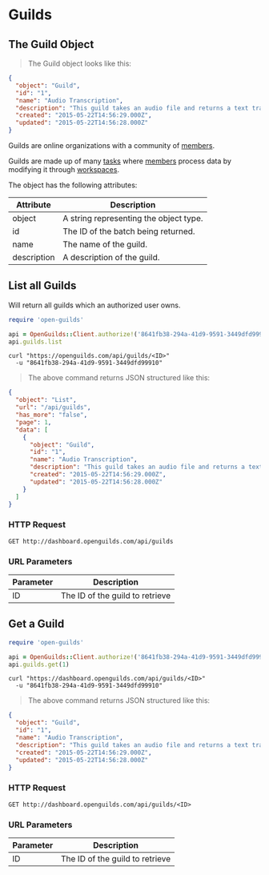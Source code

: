 # Guilds

## The Guild Object
> The Guild object looks like this:

```json
{
  "object": "Guild",
  "id": "1",
  "name": "Audio Transcription",
  "description": "This guild takes an audio file and returns a text transcription",
  "created": "2015-05-22T14:56:29.000Z",
  "updated": "2015-05-22T14:56:28.000Z"
}
```

Guilds are online organizations with a community of [members](#the-member-object).

Guilds are made up of many [tasks](#the-task-object) where [members](#the-member-object) process data by modifying it
through [workspaces](#the-workspace-object).

The object has the following attributes:

Attribute | Description
--------- | -----------
object | A string representing the object type.
id | The ID of the batch being returned.
name | The name of the guild.
description | A description of the guild.

## List all Guilds

Will return all guilds which an authorized user owns.

```ruby
require 'open-guilds'

api = OpenGuilds::Client.authorize!('8641fb38-294a-41d9-9591-3449dfd99910')
api.guilds.list
```

```shell
curl "https://openguilds.com/api/guilds/<ID>"
  -u "8641fb38-294a-41d9-9591-3449dfd99910"
```

> The above command returns JSON structured like this:

```json
{
  "object": "List",
  "url": "/api/guilds",
  "has_more": "false",
  "page": 1,
  "data": [
    {
      "object": "Guild",
      "id": "1",
      "name": "Audio Transcription",
      "description": "This guild takes an audio file and returns a text transcription",
      "created": "2015-05-22T14:56:29.000Z",
      "updated": "2015-05-22T14:56:28.000Z"
    }
  ]
}

```

### HTTP Request

`GET http://dashboard.openguilds.com/api/guilds`

### URL Parameters

Parameter | Description
--------- | -----------
ID | The ID of the guild to retrieve

## Get a Guild
```ruby
require 'open-guilds'

api = OpenGuilds::Client.authorize!('8641fb38-294a-41d9-9591-3449dfd99910')
api.guilds.get(1)
```

```shell
curl "https://dashboard.openguilds.com/api/guilds/<ID>"
  -u "8641fb38-294a-41d9-9591-3449dfd99910"
```

> The above command returns JSON structured like this:

```json
{
  "object": "Guild",
  "id": "1",
  "name": "Audio Transcription",
  "description": "This guild takes an audio file and returns a text transcription",
  "created": "2015-05-22T14:56:29.000Z",
  "updated": "2015-05-22T14:56:28.000Z"
}

```

### HTTP Request

`GET http://dashboard.openguilds.com/api/guilds/<ID>`

### URL Parameters

Parameter | Description
--------- | -----------
ID | The ID of the guild to retrieve


